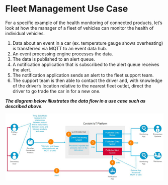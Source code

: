 # Fleet Management Use Case
For a specific example of the health monitoring of connected products, let’s look at how the manager of a fleet of vehicles can monitor the health of individual vehicles.

1. Data about an event in a car (ex. temperature gauge shows overheating) is transferred via MQTT to an event data hub.
3. An event processing engine processes the data.
4. The data is published to an alert queue.
5. A notification application that is subscribed to the alert queue receives the alert.
7. The notification application sends an alert to the fleet support team.
8. The support team is then able to contact the driver and, with knowledge of the driver’s location relative to the nearest fleet outlet, direct the driver to go trade the car in for a new one.

**_The diagram below illustrates the data flow in a use case such as described above_**.

![](IoT_Overview_latest.jpg)